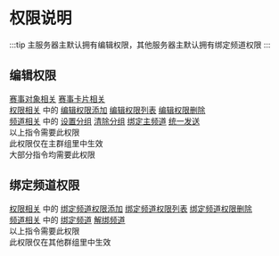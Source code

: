 # 权限说明
:::tip
主服务器主默认拥有编辑权限，其他服务器主默认拥有绑定频道权限
:::
## 编辑权限
[赛事对象相关](./command_usage.md#赛事对象相关)
[赛事卡片相关](./command_usage.md#赛事卡片相关)  
[权限相关](./command_usage.md#权限相关) 中的 [编辑权限添加](./command_usage.md#编辑权限添加) [编辑权限列表](./command_usage.md#编辑权限列表) [编辑权限删除](./command_usage.md#编辑权限删除)  
[频道相关](./command_usage.md#频道相关) 中的 [设置分组](./command_usage.md#设置分组) [清除分组](./command_usage.md#清除分组) [绑定主频道](./command_usage.md#绑定主频道) [统一发送](./command_usage.md#统一发送)  
以上指令需要此权限  
此权限仅在主群组里中生效  
大部分指令均需要此权限  

## 绑定频道权限
[权限相关](./command_usage.md#权限相关) 中的 [绑定频道权限添加](./command_usage.md#绑定频道权限添加) [绑定频道权限列表](./command_usage.md#绑定频道权限列表) [绑定频道权限删除](./command_usage.md#绑定频道权限删除)  
[频道相关](./command_usage.md#频道相关) 中的  [绑定频道](./command_usage.md#绑定频道) [解绑频道](./command_usage.md#解绑频道)  
以上指令需要此权限  
此权限仅在其他群组里中生效